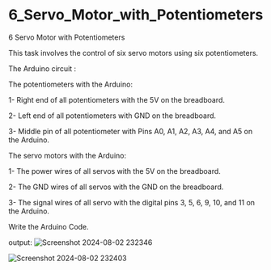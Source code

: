 # 6_Servo_Motor_with_Potentiometers

6 Servo Motor with Potentiometers

This task involves the control of six servo motors using six potentiometers. 


The Arduino circuit :

The potentiometers with the Arduino:

1- Right end of all potentiometers with the 5V on the breadboard.

2- Left end of all potentiometers with GND on the breadboard.

3- Middle pin of all potentiometer with Pins A0, A1, A2, A3, A4, and A5 on the Arduino.

The servo motors with the Arduino:

1- The power wires of all servos with the 5V on the breadboard.

2- The GND wires of all servos with the GND on the breadboard.

3- The signal wires of all servo with the digital pins 3, 5, 6, 9, 10, and 11 on the Arduino.



Write the Arduino Code.

output:
![Screenshot 2024-08-02 232346](https://github.com/user-attachments/assets/8311ff01-c990-49b0-9ec4-aae58f8fcc12)

![Screenshot 2024-08-02 232403](https://github.com/user-attachments/assets/7ec6ce15-6d4a-44c0-8495-080c61f2ceba)



